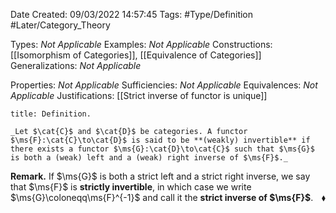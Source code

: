 <div class="topSpace"></div>

Date Created: 09/03/2022 14:57:45
Tags: #Type/Definition #Later/Category_Theory

Types: _Not Applicable_
Examples: _Not Applicable_
Constructions: [[Isomorphism of Categories]], [[Equivalence of Categories]]
Generalizations: _Not Applicable_

Properties: _Not Applicable_
Sufficiencies: _Not Applicable_
Equivalences: _Not Applicable_
Justifications: [[Strict inverse of functor is unique]]

``` ad-Definition
title: Definition.

_Let $\cat{C}$ and $\cat{D}$ be categories. A functor $\ms{F}:\cat{C}\to\cat{D}$ is said to be **(weakly) invertible** if there exists a functor $\ms{G}:\cat{D}\to\cat{C}$ such that $\ms{G}$ is both a (weak) left and a (weak) right inverse of $\ms{F}$._

```

**Remark.** If $\ms{G}$ is both a strict left and a strict right inverse, we say that $\ms{F}$ is **strictly invertible**, in which case we write $\ms{G}\coloneqq\ms{F}^{-1}$ and call it the **strict inverse of $\ms{F}$**.<span style="float:right;">$\blacklozenge$</span>

